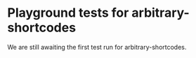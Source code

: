 # Playground tests for arbitrary-shortcodes
We are still awaiting the first test run for arbitrary-shortcodes.
